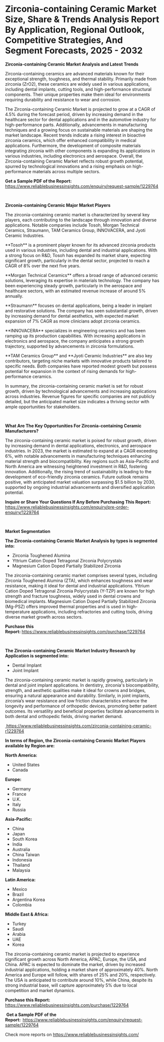 <p><h1>Zirconia-containing Ceramic Market Size, Share & Trends Analysis Report By Application, Regional Outlook, Competitive Strategies, And Segment Forecasts, 2025 - 2032</h1></p><p><strong>Zirconia-containing Ceramic Market Analysis and Latest Trends</strong></p>
<p><p>Zirconia-containing ceramics are advanced materials known for their exceptional strength, toughness, and thermal stability. Primarily made from zirconia (ZrO2), these ceramics are widely used in various applications, including dental implants, cutting tools, and high-performance structural components. Their unique properties make them ideal for environments requiring durability and resistance to wear and corrosion.</p><p>The Zirconia-containing Ceramic Market is projected to grow at a CAGR of 4.5% during the forecast period, driven by increasing demand in the healthcare sector for dental applications and in the automotive industry for high-performance parts. Additionally, advancements in manufacturing techniques and a growing focus on sustainable materials are shaping the market landscape. Recent trends indicate a rising interest in bioactive zirconia ceramics, which offer enhanced compatibility in medical applications. Furthermore, the development of composite materials integrating zirconia with other components is expanding its applications in various industries, including electronics and aerospace. Overall, the Zirconia-containing Ceramic Market reflects robust growth potential, spurred by technological innovations and a rising emphasis on high-performance materials across multiple sectors.</p></p>
<p><strong>Get a Sample PDF of the Report:&nbsp;</strong> <a href="https://www.reliablebusinessinsights.com/enquiry/request-sample/1229764?utm_campaign=2190&utm_medium=2&utm_source=Github&utm_content=ia&utm_term=03042025&utm_id=zirconia-containing-ceramic">https://www.reliablebusinessinsights.com/enquiry/request-sample/1229764</a></p>
<p>&nbsp;</p>
<p><strong>Zirconia-containing Ceramic Major Market Players</strong></p>
<p><p>The zirconia-containing ceramic market is characterized by several key players, each contributing to the landscape through innovation and diverse applications. Notable companies include Tosoh, Morgan Technical Ceramics, Straumann, TAM Ceramics Group, INNOVACERA, and Jyoti Ceramic Industries.</p><p>**Tosoh** is a prominent player known for its advanced zirconia products used in various industries, including dental and industrial applications. With a strong focus on R&D, Tosoh has expanded its market share, expecting significant growth, particularly in the dental sector, projected to reach a CAGR of 8% over the next five years.</p><p>**Morgan Technical Ceramics** offers a broad range of advanced ceramic solutions, leveraging its expertise in materials technology. The company has been experiencing steady growth, particularly in the aerospace and healthcare sectors, with an estimated revenue increase of around 5% annually.</p><p>**Straumann** focuses on dental applications, being a leader in implant and restorative solutions. The company has seen substantial growth, driven by increasing demand for dental aesthetics, with expected market expansion of 7% CAGR as more clinicians adopt zirconia ceramics.</p><p>**INNOVACERA** specializes in engineering ceramics and has been ramping up its production capabilities. With increasing applications in electronics and aerospace, the company anticipates a strong growth trajectory, supported by advancements in zirconia formulations.</p><p>**TAM Ceramics Group** and **Jyoti Ceramic Industries** are also key contributors, targeting niche markets with innovative products tailored to specific needs. Both companies have reported modest growth but possess potential for expansion in the context of rising demands for high-performance ceramics.</p><p>In summary, the zirconia-containing ceramic market is set for robust growth, driven by technological advancements and increasing applications across industries. Revenue figures for specific companies are not publicly detailed, but the anticipated market size indicates a thriving sector with ample opportunities for stakeholders.</p></p>
<p>&nbsp;</p>
<p><strong>What Are The Key Opportunities For Zirconia-containing Ceramic Manufacturers?</strong></p>
<p><p>The zirconia-containing ceramic market is poised for robust growth, driven by increasing demand in dental applications, electronics, and aerospace industries. In 2023, the market is estimated to expand at a CAGR exceeding 6%, with notable advancements in manufacturing techniques enhancing material strength and biocompatibility. Key regions such as Asia-Pacific and North America are witnessing heightened investment in R&D, fostering innovation. Additionally, the rising trend of sustainability is leading to the development of eco-friendly zirconia ceramics. Future outlook remains positive, with anticipated market valuation surpassing $1.5 billion by 2030, supported by ongoing industrial advancements and diversified application potential.</p></p>
<p><strong>Inquire or Share Your Questions If Any Before Purchasing This Report:</strong> <a href="https://www.reliablebusinessinsights.com/enquiry/pre-order-enquiry/1229764?utm_campaign=2190&utm_medium=2&utm_source=Github&utm_content=ia&utm_term=03042025&utm_id=zirconia-containing-ceramic">https://www.reliablebusinessinsights.com/enquiry/pre-order-enquiry/1229764</a></p>
<p>&nbsp;</p>
<p><strong>Market Segmentation</strong></p>
<p><strong>The Zirconia-containing Ceramic Market Analysis by types is segmented into:</strong></p>
<p><ul><li>Zirconia Toughened Alumina</li><li>Yttrium Cation Doped Tetragonal Zirconia Polycrystals</li><li>Magnesium Cation Doped Partially Stabilized Zirconia</li></ul></p>
<p><p>The zirconia-containing ceramic market comprises several types, including Zirconia Toughened Alumina (ZTA), which enhances toughness and wear resistance, making it ideal for dental and industrial applications. Yttrium Cation Doped Tetragonal Zirconia Polycrystals (Y-TZP) are known for high strength and fracture toughness, widely used in dental crowns and biomedical implants. Magnesium Cation Doped Partially Stabilized Zirconia (Mg-PSZ) offers improved thermal properties and is used in high-temperature applications, including refractories and cutting tools, driving diverse market growth across sectors.</p></p>
<p><strong>Purchase this Report:&nbsp;</strong><a href="https://www.reliablebusinessinsights.com/purchase/1229764?utm_campaign=2190&utm_medium=2&utm_source=Github&utm_content=ia&utm_term=03042025&utm_id=zirconia-containing-ceramic">https://www.reliablebusinessinsights.com/purchase/1229764</a></p>
<p>&nbsp;</p>
<p><strong>The Zirconia-containing Ceramic Market Industry Research by Application is segmented into:</strong></p>
<p><ul><li>Dental Implant</li><li>Joint Implant</li></ul></p>
<p><p>The zirconia-containing ceramic market is rapidly growing, particularly in dental and joint implant applications. In dentistry, zirconia's biocompatibility, strength, and aesthetic qualities make it ideal for crowns and bridges, ensuring a natural appearance and durability. Similarly, in joint implants, zirconia’s wear resistance and low friction characteristics enhance the longevity and performance of orthopedic devices, promoting better patient outcomes. Its versatility and beneficial properties facilitate advancements in both dental and orthopedic fields, driving market demand.</p></p>
<p><a href="https://www.reliablebusinessinsights.com/zirconia-containing-ceramic-r1229764?utm_campaign=2190&utm_medium=2&utm_source=Github&utm_content=ia&utm_term=03042025&utm_id=zirconia-containing-ceramic">&nbsp;https://www.reliablebusinessinsights.com/zirconia-containing-ceramic-r1229764</a></p>
<p><strong>In terms of Region, the Zirconia-containing Ceramic Market Players available by Region are:</strong></p>
<p>
    <p> <strong> North America: </strong>
        <ul>
            <li>United States</li>
            <li>Canada</li>
        </ul>
        </p> 
    <p> <strong> Europe: </strong>
        <ul>
            <li>Germany</li>
            <li>France</li>
            <li>U.K.</li>
            <li>Italy</li>
            <li>Russia</li>
        </ul>
        </p> 
    <p> <strong> Asia-Pacific: </strong>
        <ul>
            <li>China</li>
            <li>Japan</li>
            <li>South Korea</li>
            <li>India</li>
            <li>Australia</li>
            <li>China Taiwan</li>
            <li>Indonesia</li>
            <li>Thailand</li>
            <li>Malaysia</li>
        </ul>
        </p> 
    <p> <strong> Latin America: </strong>
        <ul>
            <li>Mexico</li>
            <li>Brazil</li>
            <li>Argentina Korea</li>
            <li>Colombia</li>
        </ul>
        </p> 
    <p> <strong> Middle East & Africa: </strong>
        <ul>
            <li>Turkey</li>
            <li>Saudi</li>
            <li>Arabia</li>
            <li>UAE</li>
            <li>Korea</li>
        </ul>
    </p>
    </p>
<p><p>The zirconia-containing ceramic market is projected to experience significant growth across North America, APAC, Europe, the USA, and China. APAC is expected to dominate the market, driven by increased industrial applications, holding a market share of approximately 40%. North America and Europe will follow, with shares of 25% and 20%, respectively. The USA is anticipated to contribute around 10%, while China, despite its strong industrial base, will capture approximately 5% due to local competition and market dynamics.</p></p>
<p><strong>Purchase this Report: </strong><a href="https://www.reliablebusinessinsights.com/purchase/1229764?utm_campaign=2190&utm_medium=2&utm_source=Github&utm_content=ia&utm_term=03042025&utm_id=zirconia-containing-ceramic">https://www.reliablebusinessinsights.com/purchase/1229764</a></p>
<p>&nbsp;<strong>Get a Sample PDF of the Report:&nbsp;&nbsp;</strong><a href="https://www.reliablebusinessinsights.com/enquiry/request-sample/1229764?utm_campaign=2190&utm_medium=2&utm_source=Github&utm_content=ia&utm_term=03042025&utm_id=zirconia-containing-ceramic">https://www.reliablebusinessinsights.com/enquiry/request-sample/1229764</a></p>
<p><strong></strong></p>
<p>Check more reports on <a href="https://www.reliablebusinessinsights.com/?utm_campaign=2190&utm_medium=2&utm_source=Github&utm_content=ia&utm_term=03042025&utm_id=zirconia-containing-ceramic">https://www.reliablebusinessinsights.com/</a></p>